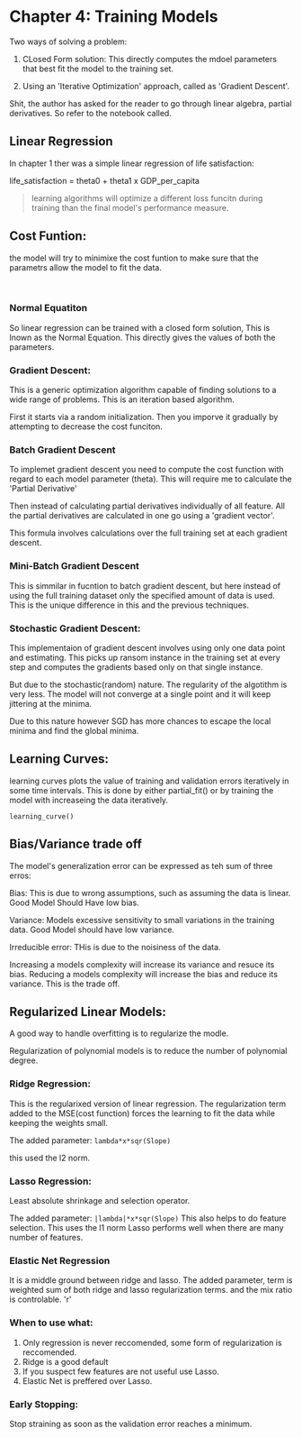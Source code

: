 # Chapter 4: Training Models

Two ways of solving a problem:

1. CLosed Form solution: This directly computes the mdoel parameters that best fit the model to the training set. 

2. Using an 'Iterative Optimization' approach, called as 'Gradient Descent'.

Shit, the author has asked for the reader to go through linear algebra, partial derivatives. So refer to the notebook called.

## Linear Regression

In chapter 1 ther was a simple linear regression of life satisfaction:

life_satisfaction = theta0 + theta1 x GDP_per_capita

> learning algorithms will optimize a different loss funcitn during training than the final model's performance measure. 

## Cost Funtion:
the model will try to minimixe the cost funtion to make sure that the parametrs allow the model to fit the data. 

<br>

### Normal Equatiton
So linear regression can be trained with a closed form solution, This is lnown as the Normal Equation. This directly gives the values of both the parameters.

### Gradient Descent:
This is a generic optimization algorithm capable of finding solutions to a wide range of problems. This is an iteration based algorithm. 

First it starts via a random initialization. Then you imporve it gradually by attempting to decrease the cost funciton.


### Batch Gradient Descent

To implemet gradient descent you need to compute the cost function with regard to each model parameter (theta).
This will require me to calculate the 'Partial Derivative'

Then instead of calculating partial derivatives individually of all feature. All the partial derivatives are calculated in one go using a 'gradient vector'.

This formula involves calculations over the full training set at each gradient descent.

### Mini-Batch Gradient Descent
This is simmilar in fucntion to batch gradient descent, but here instead of using the full training dataset only the specified amount of data is used. This is the unique difference in this and the previous techniques. 

### Stochastic Gradient Descent:
This implementaion of gradient descent involves using only one data point and estimating.
This picks up ransom instance in the training set at every step and computes the gradients based only on that single instance.

But due to the stochastic(random) nature. The regularity of the algotithm is very less. The model will not converge at a single point and it will keep jittering at the minima.

Due to this nature however SGD has more chances to escape the local minima and find the global minima. 

## Learning Curves:
learning curves plots the value of training and validation errors iteratively in some time intervals. 
This is done by either partial_fit() or by training the model with increaseing the data iteratively. 

```learning_curve()```
## Bias/Variance trade off

The model's generalization error can be expressed as teh sum of three erros:

Bias:
This is due to wrong assumptions, such as assuming the data is linear.
Good Model Should Have low bias. 

Variance:
Models excessive sensitivity to small variations in the training data.
Good Model should have low variance. 

Irreducible error:
THis is due to the noisiness of the data. 

Increasing a models complexity will increase its variance and resuce its bias. Reducing a models complexity will increase the bias and reduce its variance. This is the trade off.

## Regularized Linear Models:
A good way to handle overfitting is to regularize the modle. 

Regularization of polynomial models is to reduce the number of polynomial degree.

### Ridge Regression:
This is the regularixed version of linear regression. The regularization term added to the MSE(cost function) forces the learning to fit the data while keeping the weights small. 

The added parameter: ```lambda*x*sqr(Slope)```


this used the l2 norm.


### Lasso Regression:
Least absolute shrinkage and selection operator. 

The added parameter: ```|lambda|*x*sqr(Slope)```
This also helps to do feature selection.
This uses the l1 norm
Lasso performs well when there are many number of features.

### Elastic Net Regression

It is a middle ground between ridge and lasso.
The added parameter, term is weighted sum of both ridge and lasso regularization terms. and the mix ratio is controlable. 'r'


### When to use what:

1. Only regression is never reccomended, some form of regularization is reccomended. 
2. Ridge is a good default
3. If you suspect few features are not useful use Lasso.
4. Elastic Net is preffered over Lasso. 

### Early Stopping:
Stop straining as soon as the validation error reaches a minimum.



